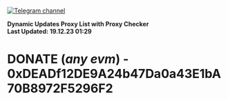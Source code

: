 [![Telegram channel](https://img.shields.io/endpoint?url=https://runkit.io/damiankrawczyk/telegram-badge/branches/master?url=https://t.me/n4z4v0d)](https://t.me/n4z4v0d) 

**Dynamic Updates Proxy List with Proxy Checker**  
**Last Updated: 19.12.23 01:29**

# DONATE (_any evm_) - 0xDEADf12DE9A24b47Da0a43E1bA70B8972F5296F2
